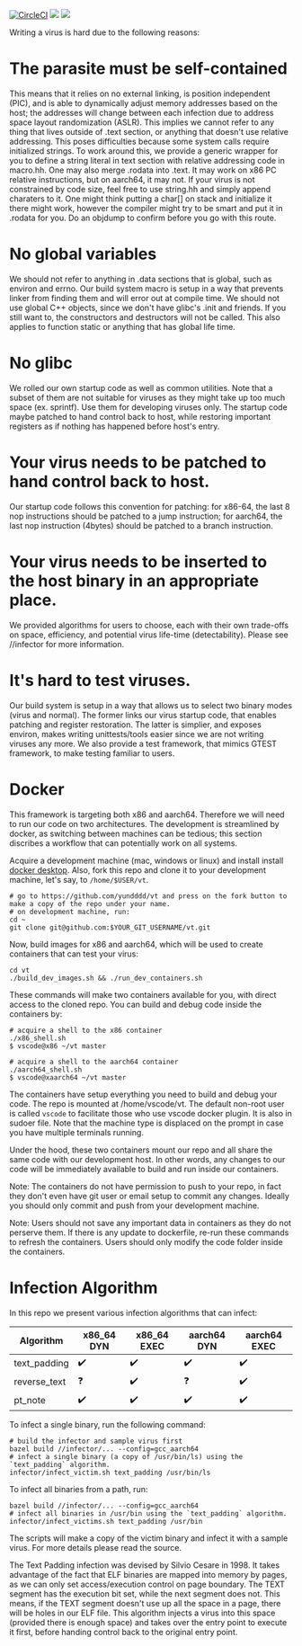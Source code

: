[![CircleCI](https://dl.circleci.com/status-badge/img/gh/yundddd/vt/tree/master.svg?style=svg&circle-token=e2d070ac00987abbcbd0410247d9dc9b4102775d)](https://dl.circleci.com/status-badge/redirect/gh/yundddd/vt/tree/master)
![](https://img.shields.io/badge/infects-x86_64-blue)
![](https://img.shields.io/badge/infects-aarch64-yellow)


Writing a virus is hard due to the following reasons:

# The parasite must be self-contained
This means that it relies on no external linking, is position independent (PIC), and is able to dynamically adjust memory addresses based on the host; the addresses will change between each infection due to address space layout randomization (ASLR). This implies we cannot refer to any thing that lives outside of .text section, or anything that doesn't use relative addressing. This poses difficulties because some system calls require initialized strings. To work around this, we provide a generic wrapper for you to define a string literal in text section with relative addressing code in macro.hh. One may also merge .rodata into .text. It may work on x86 PC relative instructions, but on aarch64, it may not. If your virus is not constrained by code size, feel free to use string.hh and simply append charaters to it. One might think putting a char[] on stack and initialize it there might work, however the compiler might try to be smart and put it in .rodata for you. Do an objdump to confirm before you go with this route.

# No global variables

We should not refer to anything in .data sections that is global, such as environ and errno. Our build system macro is setup in a way that prevents linker from finding them and will error out at compile time. We should not use global C++ objects, since we don't have glibc's .init and friends. If you still want to, the constructors and destructors will not be called. This also applies to function static or anything that has global life time.

# No glibc

We rolled our own startup code as well as common utilities. Note that a subset of them are not suitable for viruses as they might take up too much space (ex. sprintf). Use them for developing viruses only. The startup code maybe patched to hand control back to host, while restoring important registers as if nothing has happened before host's entry. 

# Your virus needs to be patched to hand control back to host.

Our startup code follows this convention for patching: for x86-64, the last 8 nop instructions should be patched to a jump instruction; for aarch64, the last nop instruction (4bytes) should be patched to a branch instruction.

# Your virus needs to be inserted to the host binary in an appropriate place.

We provided algorithms for users to choose, each with their own trade-offs on space, efficiency, and potential virus life-time (detectability). Please see //infector for more information.

# It's hard to test viruses.

Our build system is setup in a way that allows us to select two binary modes (virus and normal). The former links our virus startup code, that enables patching and register restoration. The latter is simplier, and exposes environ, makes writing unittests/tools easier since we are not writing viruses any more. We also provide a test framework, that mimics GTEST framework, to make testing familiar to users.

# Docker

This framework is targeting both x86 and aarch64. Therefore we will need to run our code on two architectures.
The development is streamlined by docker, as switching between machines can be tedious; this section discribes
a workflow that can potentially work on all systems.

Acquire a development machine (mac, windows or linux) and install install [docker desktop](https://www.docker.com/products/docker-desktop/). Also, fork this repo and clone it to your development machine, let's say, to `/home/$USER/vt`.

```
# go to https://github.com/yundddd/vt and press on the fork button to make a copy of the repo under your name.
# on development machine, run:
cd ~
git clone git@github.com:$YOUR_GIT_USERNAME/vt.git
```

Now, build images for x86 and aarch64, which will be used to create containers that can test your virus:
```
cd vt
./build_dev_images.sh && ./run_dev_containers.sh
```
These commands will make two containers available for you, with direct access to the cloned repo. You can build and debug code inside the containers by:

```
# acquire a shell to the x86 container
./x86_shell.sh
$ vscode@x86 ~/vt master

# acquire a shell to the aarch64 container
./aarch64_shell.sh
$ vscode@xaarch64 ~/vt master
```

The containers have setup everything you need to build and debug your code. The repo is mounted at /home/vscode/vt. The default non-root user is called `vscode` to facilitate those who use vscode docker plugin. It is also in sudoer file. Note that the machine type is displaced on the prompt in case you have multiple terminals running.

Under the hood, these two containers mount our repo and all share the same code with our development host. In other words, any changes to our code will be immediately available to build and run inside our containers.

Note: The containers do not have permission to push to your repo, in fact they don't even have git user or email setup to commit any changes. Ideally you should only commit and push from your development machine.

Note: Users should not save any important data in containers as they do not perserve them. If there is any update to dockerfile, re-run these commands to refresh the containers. Users should only modify the code folder inside the containers.


# Infection Algorithm

In this repo we present various infection algorithms that can infect:

| Algorithm     | x86_64 DYN    | x86_64 EXEC       | aarch64 DYN       | aarch64 EXEC      |
| ------------- | ------------- | ----------------  | ----------------  | ----------------  |
| text_padding  |:heavy_check_mark:|:heavy_check_mark:|:heavy_check_mark:|:heavy_check_mark:|
| reverse_text  | :question:    |:heavy_check_mark: | :question:        |:heavy_check_mark: |
| pt_note       |:heavy_check_mark:|:heavy_check_mark:|:heavy_check_mark:|:heavy_check_mark:|

To infect a single binary, run the following command:
```
# build the infector and sample virus first
bazel build //infector/... --config=gcc_aarch64
# infect a single binary (a copy of /usr/bin/ls) using the `text_padding` algorithm. 
infector/infect_victim.sh text_padding /usr/bin/ls
```

To infect all binaries from a path, run:
```
bazel build //infector/... --config=gcc_aarch64
# infect all binaries in /usr/bin using the `text_padding` algorithm. 
infector/infect_victims.sh text_padding /usr/bin
```

The scripts will make a copy of the victim binary and infect it with a sample virus. For more details please read the source.

The Text Padding infection was devised by Silvio Cesare in 1998. It takes advantage of the fact that ELF binaries are mapped into memory by pages, as we can only set access/execution control on page boundary. The TEXT segment has the execution bit set, while the next segment does not. This means, if the TEXT segment doesn't use up all the space in a page, there will be holes in our ELF file. This algorithm injects a virus into this space (provided there is enough space) and takes over the entry point to execute it first, before handing control back to the original entry point.

